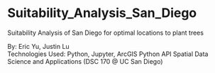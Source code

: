 # Suitability_Analysis_San_Diego
Suitability Analysis of San Diego for optimal locations to plant trees <br>

By: Eric Yu, Justin Lu <br>
Technologies Used: Python, Jupyter, ArcGIS Python API
Spatial Data Science and Applications (DSC 170 @ UC San Diego)

